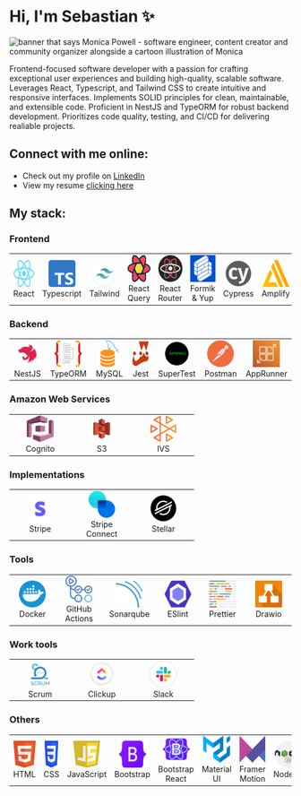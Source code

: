 # Hi, I'm Sebastian ✨

<img src="./assets/header.png" alt="banner that says Monica Powell - software engineer, content creator and community organizer alongside a cartoon illustration of Monica">

Frontend-focused software developer with a passion for crafting exceptional user experiences and building high-quality, scalable software. Leverages React, Typescript, and Tailwind CSS to create intuitive and responsive interfaces. Implements SOLID principles for clean, maintainable, and extensible code. Proficient in NestJS and TypeORM for robust backend development. Prioritizes code quality, testing, and CI/CD for delivering realiable projects.

## Connect with me online:
- Check out my profile on <a href="https://www.linkedin.com/in/sebastianhernando/">LinkedIn</a>
- View my resume <a href="https://github.com/Mipmipp/Mipmipp/blob/main/assets/resume-hernando-sebastian.pdf">clicking here</a>

## My stack:
### Frontend
<table>
  <tr>
    <td align="center" width="96"> 
      <a>
        <img src="./assets/icons/react-logo.png" width="48" height="48" alt="React Icon" />
      </a>
      <br>React
    </td>
    <td align="center" width="96"> 
      <a>
        <img src="./assets/icons/typescript-logo.png" width="48" height="48" alt="TypeScript Icon" />
      </a>
      <br>Typescript
    </td>
    <td align="center" width="96"> 
      <a>
        <img src="./assets/icons/tailwind-logo.png" width="48" height="48" alt="Tailwind Icon" />
      </a>
      <br>Tailwind
    </td>
    <td align="center" width="96"> 
      <a>
        <img src="./assets/icons/reactquery-logo.png" width="48" height="48" alt="React Query Icon" />
      </a>
      <br>React Query
    </td>
    <td align="center" width="96"> 
      <a>
        <img src="./assets/icons/reactrouter-logo.png" width="48" height="48" alt="React Router Icon" />
      </a>
      <br>React Router
    </td>
    <td align="center" width="96"> 
      <a>
        <img src="./assets/icons/formik-logo.png" width="48" height="48" alt="Formik Icon" />
      </a>
      <br>Formik & Yup
    </td>
     <td align="center" width="96"> 
      <a>
        <img src="./assets/icons/cypress-logo.png" width="48" height="48" alt="Cypress Icon" />
      </a>
      <br>Cypress
    </td>
    <td align="center" width="96"> 
      <a>
        <img src="./assets/icons/awsamplify-logo.png" width="48" height="48" alt="Amplify Icon" />
      </a>
      <br>Amplify
    </td>
  </tr>
</table>

### Backend
<table>
  <tr>
    <td align="center" width="96"> 
      <a>
        <img src="./assets/icons/nestjs-logo.png" width="48" height="48" alt="NestJS Icon" />
      </a>
      <br>NestJS
    </td>
    <td align="center" width="96"> 
      <a>
        <img src="./assets/icons/typeorm-logo.png" width="48" height="48" alt="TypeORM Icon" />
      </a>
      <br>TypeORM
    </td>
    <td align="center" width="96"> 
      <a>
        <img src="./assets/icons/mysql-logo.png" width="48" height="48" alt="MySQL Icon" />
      </a>
      <br>MySQL
    </td>
    <td align="center" width="96"> 
      <a>
        <img src="./assets/icons/jest-logo.png" width="48" height="48" alt="Jest Icon" />
      </a>
      <br>Jest
    </td>
    <td align="center" width="96"> 
      <a>
        <img src="./assets/icons/supertest-logo.png" width="48" height="48" alt="SuperTest Icon" />
      </a>
      <br>SuperTest
    </td>
    <td align="center" width="96"> 
      <a>
        <img src="./assets/icons/postman-logo.png" width="48" height="48" alt="Postman Icon" />
      </a>
      <br>Postman
    </td>
    <td align="center" width="96"> 
      <a>
        <img src="./assets/icons/awsapprunner-logo.png" width="48" height="48" alt="AppRunner Icon" />
      </a>
      <br>AppRunner
    </td>
  </tr>
</table>

### Amazon Web Services
<table>
  <tr>
    <td align="center" width="96"> 
      <a>
        <img src="./assets/icons/awscognito-logo.png" width="48" height="48" alt="Cognito Icon" />
      </a>
      <br>Cognito
    </td>
    <td align="center" width="96"> 
      <a>
        <img src="./assets/icons/awss3-logo.png" width="48" height="48" alt="S3 Icon" />
      </a>
      <br>S3
    </td>
    <td align="center" width="96"> 
      <a>
        <img src="./assets/icons/awsivs-logo.png" width="48" height="48" alt="IVS Icon" />
      </a>
      <br>IVS
    </td>
  </tr>
</table>

### Implementations
<table>
  <tr>
    <td align="center" width="96"> 
      <a>
        <img src="./assets/icons/stripe-logo.png" width="48" height="48" alt="Stripe Icon" />
      </a>
      <br>Stripe
    </td>
    <td align="center" width="96"> 
      <a>
        <img src="./assets/icons/stripe-connect-logo.png" width="48" height="48" alt="Stripe Icon" />
      </a>
      <br>Stripe Connect
    </td>
    <td align="center" width="96"> 
      <a>
        <img src="./assets/icons/stellar-logo.png" width="48" height="48" alt="Stellar Icon" />
      </a>
      <br>Stellar
    </td>
  </tr>
</table>

### Tools
<table>
  <tr>
    <td align="center" width="96"> 
      <a>
        <img src="./assets/icons/docker-logo.png" width="48" height="48" alt="Docker Icon" />
      </a>
      <br>Docker
    </td>
    <td align="center" width="96"> 
      <a>
        <img src="./assets/icons/githubactions-logo.png" width="48" height="48" alt="Github Actions Icon" />
      </a>
      <br>GitHub Actions
    </td>
    <td align="center" width="96"> 
      <a>
        <img src="./assets/icons/sonarqube-logo.png" width="48" height="48" alt="Sonarqube Icon" />
      </a>
      <br>Sonarqube
    </td>
    <td align="center" width="96"> 
      <a>
        <img src="./assets/icons/eslint-logo.png" width="48" height="48" alt="ESlint Icon" />
      </a>
      <br>ESlint
    </td>
    <td align="center" width="96"> 
      <a>
        <img src="./assets/icons/prettier-logo.png" width="48" height="48" alt="Prettier Icon" />
      </a>
      <br>Prettier
    </td>
    <td align="center" width="96"> 
      <a>
        <img src="./assets/icons/drawio-logo.png" width="48" height="48" alt="Drawio Icon" />
      </a>
      <br>Drawio
    </td>
  </tr>
</table>

### Work tools
<table>
  <tr>
    <td align="center" width="96"> 
      <a>
        <img src="./assets/icons/scrum-logo.png" width="48" height="48" alt="Scrum Icon" />
      </a>
      <br>Scrum
    </td>
    <td align="center" width="96"> 
      <a>
        <img src="./assets/icons/clickup-logo.png" width="48" height="48" alt="Clickup Icon" />
      </a>
      <br>Clickup
    </td>
    <td align="center" width="96"> 
      <a>
        <img src="./assets/icons/slack-logo.png" width="48" height="48" alt="Slack Icon" />
      </a>
      <br>Slack
    </td>
  </tr>
</table>

### Others
<table>
  <tr>
    <td align="center" width="96"> 
      <a>
        <img src="./assets/icons/html-logo.png" width="48" height="48" alt="HTML Icon" />
      </a>
      <br>HTML
    </td>
    <td align="center" width="96"> 
      <a>
        <img src="./assets/icons/css-logo.png" width="48" height="48" alt="CSS Icon" />
      </a>
      <br>CSS
    </td>
    <td align="center" width="96"> 
      <a>
        <img src="./assets/icons/javascript-logo.png" width="48" height="48" alt="JavaScript Icon" />
      </a>
      <br>JavaScript
    </td>
    <td align="center" width="96"> 
      <a>
        <img src="./assets/icons/bootstrap-logo.png" width="48" height="48" alt="Bootstrap Icon" />
      </a>
      <br>Bootstrap
    </td>
    <td align="center" width="96"> 
      <a>
        <img src="./assets/icons/bootstrapreact-logo.png" width="48" height="48" alt="Bootstrap React Icon" />
      </a>
      <br>Bootstrap React
    </td>
    <td align="center" width="96"> 
      <a>
        <img src="./assets/icons/materialui-logo.png" width="48" height="48" alt="Material UI Icon" />
      </a>
      <br>Material UI
    </td>
    <td align="center" width="96"> 
      <a>
        <img src="./assets/icons/framermotion-logo.png" width="48" height="48" alt="Framer Motion Icon" />
      </a>
      <br>Framer Motion
    </td>
    <td align="center" width="96"> 
      <a>
        <img src="./assets/icons/nodejs-logo.png" width="48" height="48" alt="NodeJS Icon" />
      </a>
      <br>NodeJS
    </td>
    <td align="center" width="96"> 
      <a>
        <img src="./assets/icons/express-logo.png" width="48" height="48" alt="Express Icon" />
      </a>
      <br>Express
    </td>
    <td align="center" width="96"> 
      <a>
        <img src="./assets/icons/rust-logo.png" width="48" height="48" alt="Rust Icon" />
      </a>
      <br>Rust
    </td>
    <td align="center" width="96"> 
      <a>
        <img src="./assets/icons/nextjs-logo.png" width="48" height="48" alt="NextJS Icon" />
      </a>
      <br>NextJS
    </td>
  </tr>
</table>
